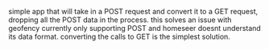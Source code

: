 simple app that will take in a POST request and convert it to a GET request,
dropping all the POST data in the process. this solves an issue with geofency
currently only supporting POST and homeseer doesnt understand its data format.
converting the calls to GET is the simplest solution.
